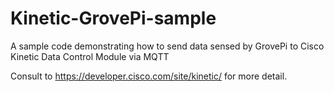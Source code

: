 # Kinetic-GrovePi-sample
A sample code demonstrating how to send data sensed by GrovePi to Cisco Kinetic Data Control Module via MQTT

Consult to https://developer.cisco.com/site/kinetic/ for more detail.
